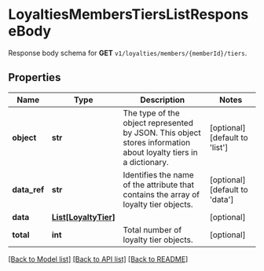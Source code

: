 # LoyaltiesMembersTiersListResponseBody

Response body schema for **GET** `v1/loyalties/members/{memberId}/tiers`.

## Properties
Name | Type | Description | Notes
------------ | ------------- | ------------- | -------------
**object** | **str** | The type of the object represented by JSON. This object stores information about loyalty tiers in a dictionary. | [optional] [default to 'list']
**data_ref** | **str** | Identifies the name of the attribute that contains the array of loyalty tier objects. | [optional] [default to 'data']
**data** | [**List[LoyaltyTier]**](LoyaltyTier.md) |  | [optional] 
**total** | **int** | Total number of loyalty tier objects. | [optional] 

[[Back to Model list]](../README.md#documentation-for-models) [[Back to API list]](../README.md#documentation-for-api-endpoints) [[Back to README]](../README.md)


